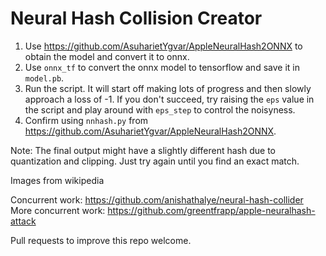 # Neural Hash Collision Creator

1. Use https://github.com/AsuharietYgvar/AppleNeuralHash2ONNX to obtain the model and convert it to onnx.
2. Use `onnx_tf` to convert the onnx model to tensorflow and save it in `model.pb`.
3. Run the script. It will start off making lots of progress and then slowly approach a loss of -1. If you don't succeed, try raising the `eps` value in the script and play around with `eps_step` to control the noisyness.
4. Confirm using `nnhash.py` from https://github.com/AsuharietYgvar/AppleNeuralHash2ONNX.

Note: The final output might have a slightly different hash due to quantization and clipping. Just try again until you find an exact match.

Images from wikipedia

Concurrent work: https://github.com/anishathalye/neural-hash-collider
More concurrent work: https://github.com/greentfrapp/apple-neuralhash-attack

Pull requests to improve this repo welcome.

